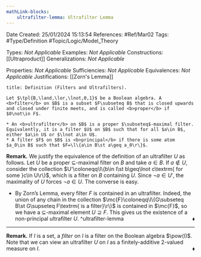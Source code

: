 ```yaml
---
mathLink-blocks:
    ultrafilter-lemma: Ultrafilter Lemma
---
```


<div class="topSpace"></div>

Date Created: 25/01/2024 15:13:54
References: #Ref/Mar02
Tags: #Type/Definition #Topic/Logic/Model_Theory

Types: <i>Not Applicable</i>
Examples: <i>Not Applicable</i>
Constructions: [[Ultraproduct]]
Generalizations: <i>Not Applicable</i>

Properties: <i>Not Applicable</i>
Sufficiencies: <i>Not Applicable</i>
Equivalences: <i>Not Applicable</i>
Justifications: [[Zorn's Lemma]]

``` ad-Definition
title: Definition (Filters and Ultrafilters).

Let $\tpl{B,\land,\lor,\lnot,0,1}$ be a Boolean algebra. A <b>filter</b> on $B$ is a subset $F\subseteq B$ that is closed upwards and closed under finite meets, and is called <b>proper</b> if $0\not\in F$.

* An <b>ultrafilter</b> on $B$ is a proper $\subseteq$-maximal filter. Equivalently, it is a filter $U$ on $B$ such that for all $a\in B$, either $a\in U$ or $\lnot a\in U$.
* A filter $F$ on $B$ is <b>principal</b> if there is some atom $a_0\in B$ such that $F=\l\{a\in B\st a\geq a_0\r\}$.

```

<b>Remark.</b> We justify the equivalence of the definition of an ultrafilter $U$ as follows. Let $U$ be a proper $\subseteq$-maximal filter on $B$ and take $a\in B$. If $a\not\in U$, consider the collection $U'\coloneqq\l\{b\in I\st b\geq\lnot c\textrm{ for some }c\in U\r\}$, which is a filter on $B$ containing $U$. Since $\lnot a\in U'$, the maximality of $U$ forces $\lnot a\in U$. The converse is easy.
* By Zorn’s Lemma, every filter $F$ is contained in an ultrafilter. Indeed, the union of any chain in the collection $\mc{F}\coloneqq\l\{G\subseteq B\st G\supseteq F\textrm{ is a filter}\r\}$ is contained in $\mc{F}$, so we have a $\subseteq$-maximal element $U\supseteq F$. This gives us the existence of a non-principal ultrafilter $U$.<span style="float:right;">$\blacklozenge$</span> ^ultrafilter-lemma

---

<b>Remark.</b> If $I$ is a set, a <i>filter</i> on $I$ is a filter on the Boolean algebra $\pow(I)$. Note that we can view an ultrafilter $U$ on $I$ as a finitely-additive $2$-valued measure on $I$.<span style="float:right;">$\blacklozenge$</span>
